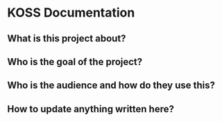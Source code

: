 # KOSS Documentation

## What is this project about?

## Who is the goal of the project?

## Who is the audience and how do they use this?

## How to update anything written here?

